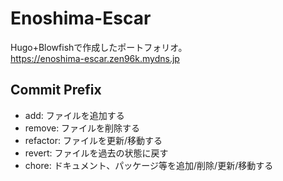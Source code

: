 # Enoshima-Escar

Hugo+Blowfishで作成したポートフォリオ。  
<https://enoshima-escar.zen96k.mydns.jp>

## Commit Prefix

* add: ファイルを追加する
* remove: ファイルを削除する
* refactor: ファイルを更新/移動する
* revert: ファイルを過去の状態に戻す
* chore: ドキュメント、パッケージ等を追加/削除/更新/移動する
